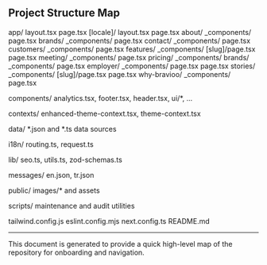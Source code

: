## Project Structure Map

app/
  layout.tsx
  page.tsx
  [locale]/
    layout.tsx
    page.tsx
    about/
      _components/
      page.tsx
    brands/
      _components/
      page.tsx
    contact/
      _components/
      page.tsx
    customers/
      _components/
      page.tsx
    features/
      _components/
      [slug]/page.tsx
      page.tsx
    meeting/
      _components/
      page.tsx
    pricing/
      _components/
      brands/
        _components/
        page.tsx
      employer/
        _components/
        page.tsx
      page.tsx
    stories/
      _components/
      [slug]/page.tsx
      page.tsx
    why-bravioo/
      _components/
      page.tsx

components/
  analytics.tsx, footer.tsx, header.tsx, ui/*, ...

contexts/
  enhanced-theme-context.tsx, theme-context.tsx

data/
  *.json and *.ts data sources

i18n/
  routing.ts, request.ts

lib/
  seo.ts, utils.ts, zod-schemas.ts

messages/
  en.json, tr.json

public/
  images/* and assets

scripts/
  maintenance and audit utilities

tailwind.config.js
eslint.config.mjs
next.config.ts
README.md

---

This document is generated to provide a quick high-level map of the repository for onboarding and navigation.

